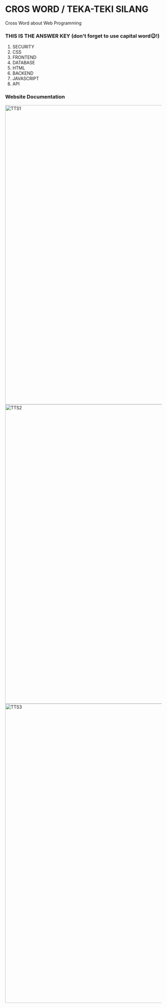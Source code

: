 # CROS WORD / TEKA-TEKI SILANG
Cross Word about Web Programming

### THIS IS THE ANSWER KEY (don't forget to use capital word😉!)
1. SECURITY
2. CSS
3. FRONTEND
4. DATABASE
5. HTML
6. BACKEND
7. JAVASCRIPT
8. API

### Website Documentation
<img width="960" alt="TTS1" src="https://github.com/dewianggitaa/crossWord/assets/95553640/bc04f63a-54a8-4932-a11e-e2f88d72162a">
<img width="960" alt="TTS2" src="https://github.com/dewianggitaa/crossWord/assets/95553640/81cb4d3a-56c8-40dc-9f70-98f7b703e1f8">
<img width="960" alt="TTS3" src="https://github.com/dewianggitaa/crossWord/assets/95553640/8e42814c-6365-43a1-af08-c1687f7c8f01">

